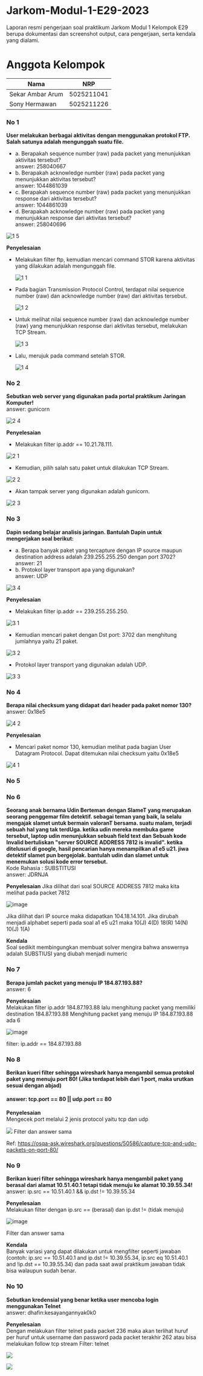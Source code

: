 # Jarkom-Modul-1-E29-2023

Laporan resmi pengerjaan soal praktikum Jarkom Modul 1 Kelompok E29 berupa dokumentasi dan screenshot output, cara pengerjaan, serta kendala yang dialami.

# Anggota Kelompok
| Nama | NRP |
| --- | --- |
| Sekar Ambar Arum | 5025211041 |
| Sony Hermawan | 5025211226 |

### No 1
**User melakukan berbagai aktivitas dengan menggunakan protokol FTP. Salah satunya adalah mengunggah suatu file.** <br />
+ a. Berapakah sequence number (raw) pada packet yang menunjukkan aktivitas tersebut? <br />
answer: 258040667 <br />
+ b. Berapakah acknowledge number (raw) pada packet yang menunjukkan aktivitas tersebut? <br />
answer: 1044861039 <br />
+ c. Berapakah sequence number (raw) pada packet yang menunjukkan response dari aktivitas tersebut? <br />
answer: 1044861039 <br />
+ d. Berapakah acknowledge number (raw) pada packet yang menunjukkan response dari aktivitas tersebut? <br />
answer: 258040696 <br />

![1 5](https://github.com/AdonisZK/Jarkom-Modul-1-E29-2023/assets/90591077/edbbeb05-c0db-4355-ada4-cc3ab05fd43f) <br />

**Penyelesaian**
- Melakukan filter ftp, kemudian mencari command STOR karena aktivitas yang dilakukan adalah mengunggah file.
  
  ![1 1](https://github.com/AdonisZK/Jarkom-Modul-1-E29-2023/assets/90591077/b02b6103-41a5-414e-9e59-76e8ac95d39f)

- Pada bagian Transmission Protocol Control, terdapat nilai sequence number (raw) dan acknowledge number (raw) dari aktivitas tersebut.
  
  ![1 2](https://github.com/AdonisZK/Jarkom-Modul-1-E29-2023/assets/90591077/e779fd26-7ab8-4146-9f13-a6c858887b5f)

- Untuk melihat nilai sequence number (raw) dan acknowledge number (raw) yang menunjukkan response dari aktivitas tersebut, melakukan TCP Stream.
  
  ![1 3](https://github.com/AdonisZK/Jarkom-Modul-1-E29-2023/assets/90591077/dacbf881-6f35-4bcc-8895-316a6f9d41de)

- Lalu, merujuk pada command setelah STOR.
  
  ![1 4](https://github.com/AdonisZK/Jarkom-Modul-1-E29-2023/assets/90591077/d94587c5-e86d-4b3f-a75b-03a98bbf5af6)

### No 2
**Sebutkan web server yang digunakan pada portal praktikum Jaringan Komputer!** <br />
answer: gunicorn <br />

![2 4](https://github.com/AdonisZK/Jarkom-Modul-1-E29-2023/assets/90591077/8a078b41-9f9d-4f26-aac0-94919cbef183)

**Penyelesaian**
- Melakukan filter ip.addr == 10.21.78.111.
  
![2 1](https://github.com/AdonisZK/Jarkom-Modul-1-E29-2023/assets/90591077/22ba8796-1922-4ea9-bc21-818cce279cf1)

- Kemudian, pilih salah satu paket untuk dilakukan TCP Stream.
  
![2 2](https://github.com/AdonisZK/Jarkom-Modul-1-E29-2023/assets/90591077/a31f52c2-8dd3-4e28-b9cf-46a19dbcc893)

- Akan tampak server yang digunakan adalah gunicorn.
  
![2 3](https://github.com/AdonisZK/Jarkom-Modul-1-E29-2023/assets/90591077/ef85a7aa-950b-4350-9e06-b7637bed846c)

### No 3
**Dapin sedang belajar analisis jaringan. Bantulah Dapin untuk mengerjakan soal berikut:**
+ a. Berapa banyak paket yang tercapture dengan IP source maupun destination address adalah 239.255.255.250 dengan port 3702? <br />
answer: 21 <br />
+ b. Protokol layer transport apa yang digunakan? <br />
answer: UDP <br />

![3 4](https://github.com/AdonisZK/Jarkom-Modul-1-E29-2023/assets/90591077/1441e0cf-2fb2-4c1e-a64d-5e013e4e658e)

**Penyelesaian**
- Melakukan filter ip.addr == 239.255.255.250.

![3 1](https://github.com/AdonisZK/Jarkom-Modul-1-E29-2023/assets/90591077/692ff951-896a-4ad6-b3f5-5f311a93fa5c)

- Kemudian mencari paket dengan Dst port: 3702 dan menghitung jumlahnya yaitu 21 paket.

![3 2](https://github.com/AdonisZK/Jarkom-Modul-1-E29-2023/assets/90591077/748f143b-442a-4cff-a1f3-0ac43a147148)

- Protokol layer transport yang digunakan adalah UDP.

![3 3](https://github.com/AdonisZK/Jarkom-Modul-1-E29-2023/assets/90591077/c128d096-df23-472b-a2f4-af2b521d0899)
  
### No 4
**Berapa nilai checksum yang didapat dari header pada paket nomor 130?** <br />
answer: 0x18e5

![4 2](https://github.com/AdonisZK/Jarkom-Modul-1-E29-2023/assets/90591077/1262ec2d-399e-405c-aa9f-8716bfff15d2)

**Penyelesaian**
- Mencari paket nomor 130, kemudian melihat pada bagian User Datagram Protocol. Dapat ditemukan nilai checksum yaitu 0x18e5

![4 1](https://github.com/AdonisZK/Jarkom-Modul-1-E29-2023/assets/90591077/80a30b02-041f-4346-99bc-3eba113a7289)

### No 5
### No 6
**Seorang anak bernama Udin Berteman dengan SlameT yang merupakan seorang penggemar film detektif. sebagai teman yang baik, Ia selalu mengajak slamet untuk bermain valoranT bersama. suatu malam, terjadi sebuah hal yang tak terdUga. ketika udin mereka membuka game tersebut, laptop udin menunjukkan sebuah field text dan Sebuah kode Invalid bertuliskan "server SOURCE ADDRESS 7812 is invalid". ketika ditelusuri di google, hasil pencarian hanya menampilkan a1 e5 u21. jiwa detektif slamet pun bergejolak. bantulah udin dan slamet untuk menemukan solusi kode error tersebut.** <br />
Kode Rahasia : SUBSTITUSI <br />
answer: JDRNJA <br />

**Penyelesaian**
Jika dilihat dari soal SOURCE ADDRESS 7812 maka kita melihat pada packet 7812

![image](https://github.com/AdonisZK/Jarkom-Modul-1-E29-2023/assets/48209612/23a03e41-b7f8-4cfb-b455-ca560b896cd0)

Jika dilihat dari IP source maka didapatkan 104.18.14.101. Jika dirubah menjadi alphabet seperti pada soal a1 e5 u21 maka 10(J) 4(D) 18(R) 14(N) 10(J) 1(A) <br />

**Kendala**  <br />
Soal sedikit membingungkan membuat solver mengira bahwa answernya adalah SUBSTIUSI yang diubah menjadi numeric <br />

### No 7
**Berapa jumlah packet yang menuju IP 184.87.193.88?** <br />
answer: 6 <br />

**Penyelesaian**  <br />
Melakukan filter ip.addr 184.87.193.88 lalu menghitung packet yang memiliki destination 184.87.193.88
Menghitung packet yang menuju IP 184.87.193.88 ada 6 

![image](https://github.com/AdonisZK/Jarkom-Modul-1-E29-2023/assets/48209612/6c6905cf-59a9-4895-a892-b70eab360f8e)

filter:  ip.addr == 184.87.193.88 

### No 8
**Berikan kueri filter sehingga wireshark hanya mengambil semua protokol paket yang menuju port 80! (Jika terdapat lebih dari 1 port, maka urutkan sesuai dengan abjad)**
#### answer: tcp.port == 80 || udp.port == 80  <br />

**Penyelesaian**  <br />
Mengecek port melalui 2 jenis protocol yaitu tcp dan udp

![](https://lh6.googleusercontent.com/-tfUOH6vfAtgQj13UUP5aTflWd4KMREWiRAqWlOBgc698pMb0ttWcnd_Vj1y8aQ6vsxkwIgJHAXyh1Gi8YOgO4xjHFufxaldNlKc7-EUC8zR6gwyx5rp111TeH_BuftnOr1PLIy5shlqHpK0NAuGrqw)
Filter dan answer sama

Ref: https://osqa-ask.wireshark.org/questions/50586/capture-tcp-and-udp-packets-on-port-80/  <br />

### No 9
**Berikan kueri filter sehingga wireshark hanya mengambil paket yang berasal dari alamat 10.51.40.1 tetapi tidak menuju ke alamat 10.39.55.34!**
answer: ip.src == 10.51.40.1 && ip.dst != 10.39.55.34  <br />

**Penyelesaian**  <br />
Melakukan filter dengan ip.src == (berasal) dan ip.dst != (tidak menuju)

![image](https://lh4.googleusercontent.com/Zq3AzXT32zd-Vu9pa0VCHUZ6HFG36cvTdlFyWZSdW1bNmoBtbeJMVgnRSdKlQ1KSVgEKTmEerkV5bjU2AEudpxiNP5usSQvJbO425FcZEF5veEvlGsu3TrlmyCYYIqyzscZQ2vDBMlSq2W6pV7FZNt4)

Filter dan answer sama

**Kendala**  <br />
Banyak variasi yang dapat dilakukan untuk mengfilter seperti jawaban (contoh: ip.src == 10.51.40.1 and ip.dst != 10.39.55.34, ip.src eq 10.51.40.1 and !ip.dst == 10.39.55.34) dan pada saat awal praktikum jawaban tidak bisa walaupun sudah benar.

### No 10
**Sebutkan kredensial yang benar ketika user mencoba login menggunakan Telnet**  <br />
answer: dhafin:kesayangannyak0k0

**Penyelesaian**  <br />
Dengan melakukan filter telnet pada packet 236 maka akan terlihat huruf per huruf untuk username dan password pada packet terakhir 262 atau bisa melakukan follow tcp stream
Filter: telnet

![](https://lh5.googleusercontent.com/zdJODhF-AKmz75X1MROZU1WBXMThSJUAf9qyPsHH8ttm6W-jz4jG2HZyM99EtQCoRTMzo0Hjt5n12FQ87Z-TyGBWm5OJEYP7D03StVN3yC7deiRO8zqIpR3n-m5ar62wNteDMoehwbjcprJbN15z1C0)

![](https://lh3.googleusercontent.com/JZjnrj63eUFtAWWbuYAhGmSfIQAmbzu0RkE_oCzr6ZIf0DH34CmPQ-eH8r4iP4-ZscBnv_xl9svRT4LPbAvyl-AHWbu8hqbRWXv0RZhBmkEHgV_FKuDudFCuJwM8ZNjh9CgsdVaoShvJzMVDyT2o5gg)
